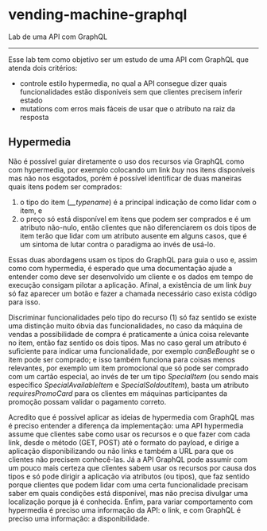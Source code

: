 # vending-machine-graphql

Lab de uma API com GraphQL

---

Esse lab tem como objetivo ser um estudo de uma API com GraphQL que atenda dois critérios:

- controle estilo hypermedia, no qual a API consegue dizer quais funcionalidades estão disponíveis sem que clientes precisem inferir estado
- mutations com erros mais fáceis de usar que o atributo na raiz da resposta

## Hypermedia

Não é possível guiar diretamente o uso dos recursos via GraphQL como com hypermedia, por exemplo colocando um link _buy_ nos itens disponíveis mas não nos esgotados, porém é possível identificar de duas maneiras quais itens podem ser comprados:

1. o tipo do item (_\_\_typename_) é a principal indicação de como lidar com o item, e
2. o preço só está disponível em itens que podem ser comprados e é um atributo não-nulo, então clientes que não diferenciarem os dois tipos de item terão que lidar com um atributo ausente em alguns casos, que é um sintoma de lutar contra o paradigma ao invés de usá-lo.

Essas duas abordagens usam os tipos do GraphQL para guia o uso e, assim como com hypermedia, é esperado que uma documentação ajude a entender como deve ser desenvolvido um cliente e os dados em tempo de execução consigam pilotar a aplicação. Afinal, a existência de um link _buy_ só faz aparecer um botão e fazer a chamada necessário caso exista código para isso.

Discriminar funcionalidades pelo tipo do recurso (1) só faz sentido se existe uma distinção muito óbvia das funcionalidades, no caso da máquina de vendas a possibilidade de compra é praticamente a única coisa relevante no item, então faz sentido os dois tipos. Mas no caso geral um atributo é suficiente para indicar uma funcionalidade, por exemplo _canBeBought_ se o item pode ser comprado; e isso também funciona para coisas menos relevantes, por exemplo um item promocional que só pode ser comprado com um cartão especial, ao invés de ter um tipo _SpecialItem_ (ou sendo mais específico _SpecialAvailableItem_ e _SpecialSoldoutItem_), basta um atributo _requiresPromoCard_ para os clientes em máquinas participantes da promoção possam validar o pagamento correto.

Acredito que é possível aplicar as ideias de hypermedia com GraphQL mas é preciso entender a diferença da implementação: uma API hypermedia assume que clientes sabe como usar os recursos e o que fazer com cada link, desde o método (GET, POST) até o formato do payload, e dirige a aplicação disponibilizando ou não links e também a URL para que os clientes não precisem conhecê-las. Já a API GraphQL pode assumir com um pouco mais certeza que clientes sabem usar os recursos por causa dos tipos e só pode dirigir a aplicação via atributos (ou tipos), que faz sentido porque clientes que podem lidar com uma certa funcionalidade precisam saber em quais condições está disponível, mas não precisa divulgar uma localização porque já é conhecida. Enfim, para variar comportamento com hypermedia é preciso uma informação da API: o link, e com GraphQL é preciso uma informação: a disponibilidade.
